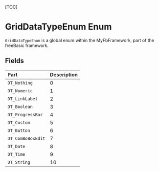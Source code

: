 [TOC]
# GridDataTypeEnum Enum
`GridDataTypeEnum` is a global enum within the MyFbFramework, part of the freeBasic framework.

## Fields
|Part|Description|
| :------------ | :------------ |
|`DT_Nothing`|0||
|`DT_Numeric`|1||
|`DT_LinkLabel`|2||
|`DT_Boolean`|3||
|`DT_ProgressBar`|4||
|`DT_Custom`|5||
|`DT_Button`|6||
|`DT_ComBoBoxEdit`|7||
|`DT_Date`|8||
|`DT_Time`|9||
|`DT_String`|10||
